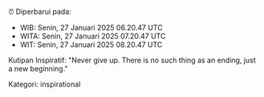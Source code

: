 ⏰ Diperbarui pada:
- WIB: Senin, 27 Januari 2025 06.20.47 UTC
- WITA: Senin, 27 Januari 2025 07.20.47 UTC
- WIT: Senin, 27 Januari 2025 08.20.47 UTC

Kutipan Inspiratif:
"Never give up. There is no such thing as an ending, just a new beginning."


Kategori: inspirational

